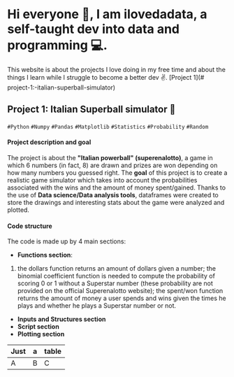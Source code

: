 # Hi everyone 👋, I am ilovedadata, a self-taught dev into data and programming 💻.
This website is about the projects I love doing in my free time and about the things I learn while I struggle to become a better dev ✌️.
[Project 1](# project-1:-italian-superball-simulator)

## Project 1: Italian Superball simulator 💸 
`#Python` `#Numpy` `#Pandas` `#Matplotlib` `#Statistics` `#Probability` `#Random` 

#### Project description and goal
The project is about the **"Italian powerball" (superenalotto)**, a game in which 6 numbers (in fact, 8) are drawn and prizes are won depending on how many numbers you guessed right. The **goal** of this project is to create a realistic game simulator which takes into account the probabilities associated with the wins and the amount of money spent/gained. Thanks to the use of **Data science/Data analysis tools**, dataframes were created to store the drawings and interesting stats about the game were analyzed and plotted.
#### Code structure
The code is made up by 4 main sections:
* **Functions section**: 
1. the dollars function returns an amount of dollars given a number; the binomial coefficient function is needed to compute the probability of scoring 0 or 1 without a Superstar number (these probability are not provided on the official Superenalotto website); the spent/won function returns the amount of money a user spends and wins given the times he plays and whether he plays a Superstar number or not.
* **Inputs and Structures section**
* **Script section**
* **Plotting section**


| Just        | a           | table  |
| ------------- |-------------| -----|
| A      | B | C |
